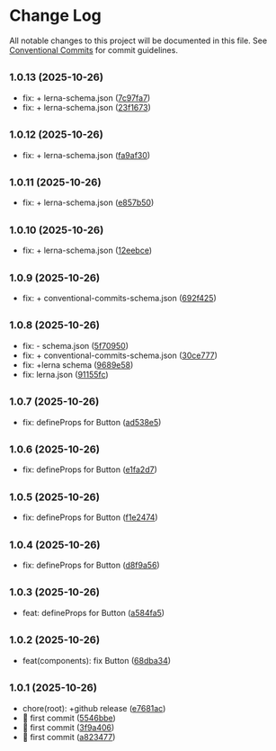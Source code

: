 # Change Log

All notable changes to this project will be documented in this file.
See [Conventional Commits](https://conventionalcommits.org) for commit guidelines.

## <small>1.0.13 (2025-10-26)</small>

* fix: + lerna-schema.json ([7c97fa7](https://github.com/dongcx-com/un-ui/commit/7c97fa7))
* fix: + lerna-schema.json ([23f1673](https://github.com/dongcx-com/un-ui/commit/23f1673))





## <small>1.0.12 (2025-10-26)</small>

* fix: + lerna-schema.json ([fa9af30](https://github.com/dongcx-com/un-ui/commit/fa9af30))





## <small>1.0.11 (2025-10-26)</small>

* fix: + lerna-schema.json ([e857b50](https://github.com/dongcx-com/un-ui/commit/e857b50))





## <small>1.0.10 (2025-10-26)</small>

* fix: + lerna-schema.json ([12eebce](https://github.com/dongcx-com/un-ui/commit/12eebce))





## <small>1.0.9 (2025-10-26)</small>

* fix: + conventional-commits-schema.json ([692f425](https://github.com/dongcx-com/un-ui/commit/692f425))





## <small>1.0.8 (2025-10-26)</small>

* fix: - schema.json ([5f70950](https://github.com/dongcx-com/un-ui/commit/5f70950))
* fix: + conventional-commits-schema.json ([30ce777](https://github.com/dongcx-com/un-ui/commit/30ce777))
* fix: +lerna schema ([9689e58](https://github.com/dongcx-com/un-ui/commit/9689e58))
* fix: lerna.json ([91155fc](https://github.com/dongcx-com/un-ui/commit/91155fc))





## <small>1.0.7 (2025-10-26)</small>

* fix: defineProps for Button ([ad538e5](https://github.com/dongcx-com/un-ui/commit/ad538e5))





## <small>1.0.6 (2025-10-26)</small>

* fix: defineProps for Button ([e1fa2d7](https://github.com/dongcx-com/un-ui/commit/e1fa2d7))





## <small>1.0.5 (2025-10-26)</small>

* fix: defineProps for Button ([f1e2474](https://github.com/dongcx-com/un-ui/commit/f1e2474))





## <small>1.0.4 (2025-10-26)</small>

* fix: defineProps for Button ([d8f9a56](https://github.com/dongcx-com/un-ui/commit/d8f9a56))





## <small>1.0.3 (2025-10-26)</small>

* feat: defineProps for Button ([a584fa5](https://github.com/dongcx-com/un-ui/commit/a584fa5))





## <small>1.0.2 (2025-10-26)</small>

* feat(components): fix Button ([68dba34](https://github.com/dongcx-com/un-ui/commit/68dba34))





## <small>1.0.1 (2025-10-26)</small>

* chore(root): +github release ([e7681ac](https://github.com/dongcx-com/un-ui/commit/e7681ac))
* :tada: first commit ([5546bbe](https://github.com/dongcx-com/un-ui/commit/5546bbe))
* :tada: first commit ([3f9a406](https://github.com/dongcx-com/un-ui/commit/3f9a406))
* :tada: first commit ([a823477](https://github.com/dongcx-com/un-ui/commit/a823477))
